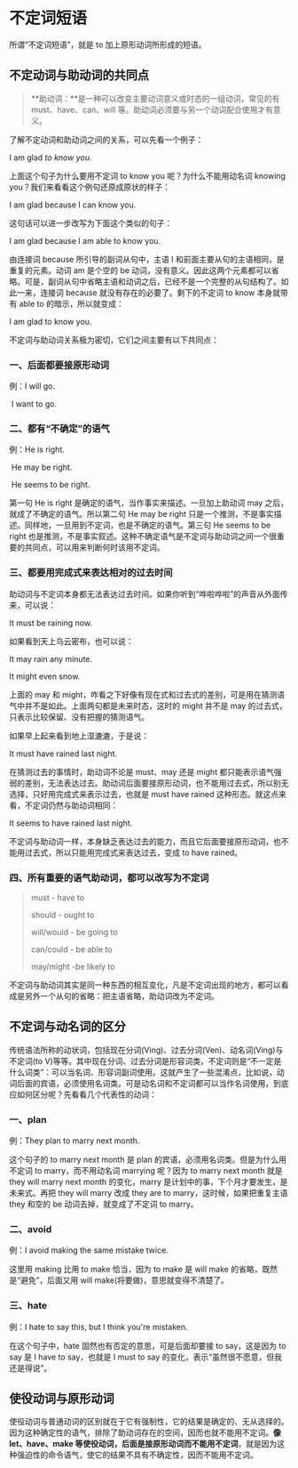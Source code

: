 # 不定词短语

所谓“不定词短语”，就是 to 加上原形动词所形成的短语。

## 不定动词与助动词的共同点

> **助动词：**是一种可以改变主要动词意义或时态的一组动词，常见的有 must、have、can、will 等。助动词必须要与另一个动词配合使用才有意义。

了解不定动词和助动词之间的关系，可以先看一个例子：

I am glad *to know you*.

上面这个句子为什么要用不定词 to know you 呢？为什么不能用动名词 knowing you？我们来看看这个例句还原成原状的样子：

I am glad because I can know you.

这句话可以进一步改写为下面这个类似的句子：

I am glad because I am able to know you.

由连接词 because 所引导的副词从句中，主语 I 和前面主要从句的主语相同，是重复的元素。动词 am 是个空的 be 动词，没有意义。因此这两个元素都可以省略。可是，副词从句中省略主语和动词之后，已经不是一个完整的从句结构了。如此一来，连接词 because 就没有存在的必要了。剩下的不定词 to know 本身就带有 able to 的暗示，所以就变成：

I am glad to know you.

不定词与助动词关系极为密切，它们之间主要有以下共同点：

### 一、后面都要接原形动词

例：I will go.

​		 I want to go.

### 二、都有“不确定”的语气

例：He is right.

​	    He may be right.

​		 He seems to be right.

第一句 He is right 是确定的语气，当作事实来描述。一旦加上助动词 may 之后，就成了不确定的语气。所以第二句 He may be right 只是一个推测，不是事实描述。同样地，一旦用到不定词，也是不确定的语气。第三句 He seems to be right 也是推测，不是事实叙述。这种不确定语气是不定词与助动词之间一个很重要的共同点，可以用来判断何时该用不定词。

### 三、都要用完成式来表达相对的过去时间

助动词与不定词本身都无法表达过去时间。如果你听到“哗啦哗啦”的声音从外面传来，可以说：

It must be raining now.

如果看到天上乌云密布，也可以说：

It may rain any minute.

It might even snow.

上面的 may 和 might，咋看之下好像有现在式和过去式的差别，可是用在猜测语气中并不是如此。上面两句都是未来时态，这时的 might 并不是 may 的过去式，只表示比较保留、没有把握的猜测语气。

如果早上起来看到地上湿漉漉，于是说：

It must have rained last night.

在猜测过去的事情时，助动词不论是 must、may 还是 might 都只能表示语气强弱的差别，无法表达过去。助动词后面要接原形动词，也不能用过去式，所以别无选择，只好用完成式来表示过去，也就是 must have rained 这种形态。就这点来看，不定词仍然与助动词相同：

It seems to have rained last night.

不定词与助动词一样，本身缺乏表达过去的能力，而且它后面要接原形动词，也不能用过去式，所以只能用完成式来表达过去，变成 to have rained。

### 四、所有重要的语气助动词，都可以改写为不定词

> must - have to
>
> should - ought to
>
> will/would - be going to 
>
> can/could - be able to
>
> may/might -be likely to 

不定词与助动词其实是同一种东西的相互变化，凡是不定词出现的地方，都可以看成是另外一个从句的省略：把主语省略，助动词改为不定词。

## 不定词与动名词的区分

传统语法所称的动状词，包括现在分词(Ving)、过去分词(Ven)、动名词(Ving)与不定词(to V)等等。其中现在分词、过去分词是形容词类，不定词则是“不一定是什么词类”：可以当名词、形容词副词使用。这就产生了一些混淆点，比如说，动词后面的宾语，必须使用名词类。可是动名词和不定词都可以当作名词使用，到底应如何区分呢？先看看几个代表性的动词：

### 一、plan

例：They plan to marry next month.

这个句子的 to marry next month 是 plan 的宾语，必须用名词类。但是为什么用不定词 to marry，而不用动名词 marrying 呢？因为 to marry next month 就是 they will marry next month 的变化，marry 是计划中的事，下个月才要发生，是未来式。再把 they will marry 改成 they are to marry，这时候，如果把重复主语 they 和空的 be 动词去掉，就变成了不定词 to marry。

### 二、avoid

例：I avoid making the same mistake twice.

这里用 making 比用 to make 恰当，因为 to make 是 will make 的省略，既然是“避免”，后面又用 will make(将要做)，意思就变得不清楚了。

### 三、hate

例：I hate to say this, but I think you're mistaken.

在这个句子中，hate 固然也有否定的意思，可是后面却要接 to say，这是因为 to say 是 I have to say，也就是 I must to say 的变化，表示“虽然很不愿意，但我还是得说”。

## 使役动词与原形动词

使役动词与普通动词的区别就在于它有强制性，它的结果是确定的、无从选择的。因为这种确定性的语气，排除了助动词存在的空间，因而也就不能用不定词。**像 let、have、make 等使役动词，后面是接原形动词而不能用不定词**，就是因为这种强迫性的命令语气，使它的结果不具有不确定性，因而不能用不定词。
